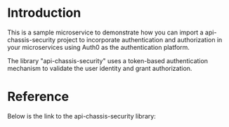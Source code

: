 # Introduction

This is a sample microservice to demonstrate how you can import a api-chassis-security project to incorporate authentication and authorization in your microservices using Auth0 as the authentication platform.

The library "api-chassis-security" uses a token-based authentication mechanism to validate the user identity and grant authorization.

# Reference
Below is the link to the api-chassis-security library:
